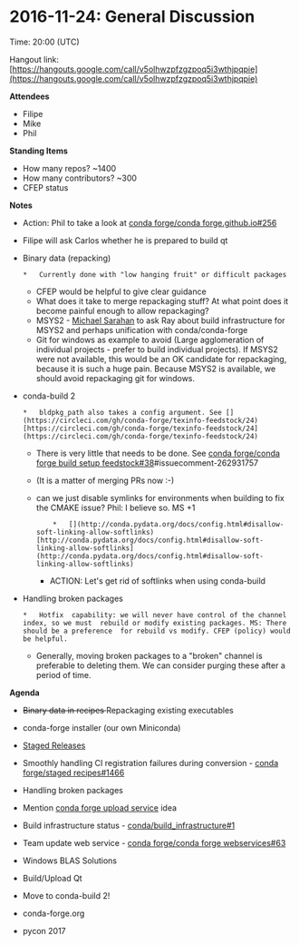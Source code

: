 # 2016-11-24: General Discussion

Time: 20:00 (UTC)

Hangout link: [](https://hangouts.google.com/call/v5olhwzpfzgzpoq5i3wthjpqpie)[https://hangouts.google.com/call/v5olhwzpfzgzpoq5i3wthjpqpie](https://hangouts.google.com/call/v5olhwzpfzgzpoq5i3wthjpqpie)

**Attendees**

*   Filipe
*   Mike
*   Phil

**Standing Items**

*   How many repos? ~1400
*   How many contributors? ~300
*   CFEP status

**Notes**

*   Action: Phil to take a look at [conda forge/conda forge.github.io#256](https://github.com/conda-forge/conda-forge.github.io/pull/256)
*   Filipe will ask Carlos whether he is prepared to build qt 
*   Binary data (repacking)

        *   Currently done with "low hanging fruit" or difficult packages
    *   CFEP would be helpful to give clear guidance
    *   What does it take to merge repackaging stuff?  At what point does it become painful enough to allow repackaging?  
    *   MSYS2 - [Michael Sarahan](https://conda-forge.hackpad.comhttps://conda-forge.hackpad.com/ep/profile/yHQTJXZ4gyS) to ask Ray about build infrastructure for MSYS2 and perhaps unification with conda/conda-forge
    *   Git  for windows as example to avoid (Large agglomeration of individual  projects - prefer to build individual projects).  If MSYS2 were not  available, this would be an OK candidate for repackaging, because it is  such a huge pain.  Because MSYS2 is available, we should avoid  repackaging git for windows.

*   conda-build 2

        *   bldpkg_path also takes a config argument. See [](https://circleci.com/gh/conda-forge/texinfo-feedstock/24)[https://circleci.com/gh/conda-forge/texinfo-feedstock/24](https://circleci.com/gh/conda-forge/texinfo-feedstock/24)

    *   There is very little that needs to be done. See [conda forge/conda forge build setup feedstock#38](https://github.com/conda-forge/conda-forge-build-setup-feedstock/issues/38)#issuecomment-262931757
    *   (It is a matter of merging PRs now :-) 

    *   can we just disable symlinks for environments when building to fix the CMAKE issue? Phil: I believe so. MS +1

                *   [](http://conda.pydata.org/docs/config.html#disallow-soft-linking-allow-softlinks)[http://conda.pydata.org/docs/config.html#disallow-soft-linking-allow-softlinks](http://conda.pydata.org/docs/config.html#disallow-soft-linking-allow-softlinks)

        *   ACTION: Let's get rid of softlinks when using conda-build

*   Handling broken packages

        *   Hotfix  capability: we will never have control of the channel index, so we must  rebuild or modify existing packages. MS: There should be a preference  for rebuild vs modify. CFEP (policy) would be helpful.
    *   Generally,  moving broken packages to a "broken" channel is preferable to deleting  them. We can consider purging these after a period of time.

**Agenda**

*   <s>Binary data in recipes </s>Repackaging existing executables
*   conda-forge installer (our own Miniconda)

*   [Staged Releases](https://conda-forge.hackpad.com/DZNKZdgiMbF)
*   Smoothly handling CI registration failures during conversion - [conda forge/staged recipes#1466](https://github.com/conda-forge/staged-recipes/pull/1466)
*   Handling broken packages

*   Mention [conda forge upload service](https://conda-forge.hackpad.com/N5evEX7bZAf) idea
*   Build infrastructure status - [conda/build_infrastructure#1](https://github.com/conda/build_infrastructure/issues/1)
*   Team update web service - [conda forge/conda forge webservices#63](https://github.com/conda-forge/conda-forge-webservices/issues/63)
*   Windows BLAS Solutions

*   Build/Upload Qt
*   Move to conda-build 2!
*   conda-forge.org

*   pycon 2017